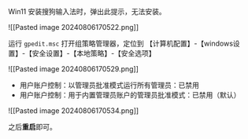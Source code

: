 Win11 安装搜狗输入法时，弹出此提示，无法安装。

​![[Pasted image 20240806170522.png]]​

运行 `gpedit.msc`​ 打开组策略管理器，定位到 【计算机配置】-【windows设置】-【安全设置】-【本地策略】-【安全选项】

​![[Pasted image 20240806170529.png]]​

* 用户账户控制：以管理员批准模式运行所有管理员：已禁用
* 用户账户控制：用于内置管理员账户的管理员批准模式：已禁用（默认）

​![[Pasted image 20240806170534.png]]​

之后**重启**即可。

‍
